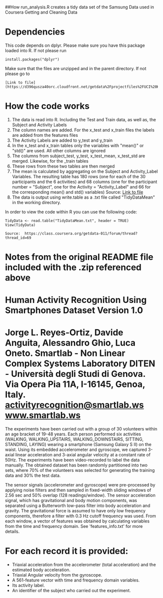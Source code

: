 ##How run_analysis.R creates a tidy data set of the Samsung Data used in Coursera Getting and Cleaning Data

Dependencies
================================================================================================================
This code depends on dplyr.  Please make sure you have this package loaded into R.  If not please run

	install.packages("dplyr")

Make sure that the files are unzipped and in the parent directory.  If not please go to 

	[Link to file](https://d396qusza40orc.cloudfront.net/getdata%2Fprojectfiles%2FUCI%20HAR%20Dataset.zip) 

How the code works
================================================================================================================
1.  The data is read into R.  Including the Test and Train data, as well as, the Subject and Activity Labels
2.  The column names are added.  For the x_test and x_train files the labels are added from the features files
3.  The Activity Labels are added to y_test and y_train
4.  In the x_test and x_train tables only the variables with "mean()" or "std()" are used.
	All other columns are ignored
5.  The columns from subject_test, y_test, x_test_mean, x_test_std are merged.  Likewise, for the _train tables
6.  These rows from these two tables are then merged
7.  The mean is calculated by aggregating on the Subject and Activity_Label Variables.  The resulting table has
	180 rows (one for each of the 30 participants and the 6 activities) and 68 columns (one for the participant number = 
	"Subject", one for the Activity = "Activity_Label" and 66 for the corresponding mean() and std() variables)
	Source:  [Link to file](http://sergiocosta-bi.blogspot.com/2014/10/getting-and-cleaning-data-on-r.html)
8.  The data is output using write.table as a .txt file called "TidyDataMean" in the working directory.

In order to view the code within R you can use the following code:

	TidyData <- read.table("TidyDataMean.txt", header = TRUE)
	View(TidyData)

	Source:  https://class.coursera.org/getdata-011/forum/thread?thread_id=69

Notes from the original README file included with the .zip referenced above
================================================================================================================
Human Activity Recognition Using Smartphones Dataset
Version 1.0
================================================================================================================
Jorge L. Reyes-Ortiz, Davide Anguita, Alessandro Ghio, Luca Oneto.
Smartlab - Non Linear Complex Systems Laboratory
DITEN - Università degli Studi di Genova.
Via Opera Pia 11A, I-16145, Genoa, Italy.
activityrecognition@smartlab.ws
www.smartlab.ws
================================================================================================================

The experiments have been carried out with a group of 30 volunteers within an age bracket of 19-48 years. Each person performed six activities (WALKING, WALKING_UPSTAIRS, WALKING_DOWNSTAIRS, SITTING, STANDING, LAYING) wearing a smartphone (Samsung Galaxy S II) on the waist. Using its embedded accelerometer and gyroscope, we captured 3-axial linear acceleration and 3-axial angular velocity at a constant rate of 50Hz. The experiments have been video-recorded to label the data manually. The obtained dataset has been randomly partitioned into two sets, where 70% of the volunteers was selected for generating the training data and 30% the test data. 

The sensor signals (accelerometer and gyroscope) were pre-processed by applying noise filters and then sampled in fixed-width sliding windows of 2.56 sec and 50% overlap (128 readings/window). The sensor acceleration signal, which has gravitational and body motion components, was separated using a Butterworth low-pass filter into body acceleration and gravity. The gravitational force is assumed to have only low frequency components, therefore a filter with 0.3 Hz cutoff frequency was used. From each window, a vector of features was obtained by calculating variables from the time and frequency domain. See 'features_info.txt' for more details. 

For each record it is provided:
================================================================================================================

- Triaxial acceleration from the accelerometer (total acceleration) and the estimated body acceleration.
- Triaxial Angular velocity from the gyroscope. 
- A 561-feature vector with time and frequency domain variables. 
- Its activity label. 
- An identifier of the subject who carried out the experiment.
